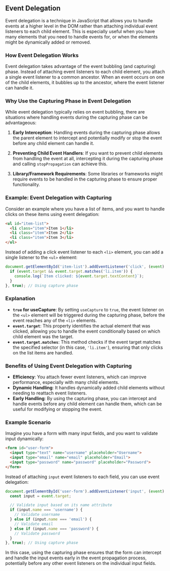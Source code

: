 ## Event Delegation

Event delegation is a technique in JavaScript that allows you to handle events at a higher level in the DOM rather than attaching individual event listeners to each child element. This is especially useful when you have many elements that you need to handle events for, or when the elements might be dynamically added or removed.

### How Event Delegation Works

Event delegation takes advantage of the event bubbling (and capturing) phase. Instead of attaching event listeners to each child element, you attach a single event listener to a common ancestor. When an event occurs on one of the child elements, it bubbles up to the ancestor, where the event listener can handle it.

### Why Use the Capturing Phase in Event Delegation

While event delegation typically relies on event bubbling, there are situations where handling events during the capturing phase can be advantageous:

1. **Early Interception**: Handling events during the capturing phase allows the parent element to intercept and potentially modify or stop the event before any child element can handle it.

2. **Preventing Child Event Handlers**: If you want to prevent child elements from handling the event at all, intercepting it during the capturing phase and calling `stopPropagation` can achieve this.

3. **Library/Framework Requirements**: Some libraries or frameworks might require events to be handled in the capturing phase to ensure proper functionality.

### Example: Event Delegation with Capturing

Consider an example where you have a list of items, and you want to handle clicks on these items using event delegation:

```html
<ul id="item-list">
  <li class="item">Item 1</li>
  <li class="item">Item 2</li>
  <li class="item">Item 3</li>
</ul>
```

Instead of adding a click event listener to each `<li>` element, you can add a single listener to the `<ul>` element:

```javascript
document.getElementById('item-list').addEventListener('click', (event) => {
  if (event.target && event.target.matches('li.item')) {
    console.log(`Item clicked: ${event.target.textContent}`);
  }
}, true); // Using capture phase
```

### Explanation

- **`true` for useCapture**: By setting `useCapture` to `true`, the event listener on the `<ul>` element will be triggered during the capturing phase, before the event reaches any of the `<li>` elements.
- **`event.target`**: This property identifies the actual element that was clicked, allowing you to handle the event conditionally based on which child element was the target.
- **`event.target.matches`**: This method checks if the event target matches the specified selector (in this case, `'li.item'`), ensuring that only clicks on the list items are handled.

### Benefits of Using Event Delegation with Capturing

- **Efficiency**: You attach fewer event listeners, which can improve performance, especially with many child elements.
- **Dynamic Handling**: It handles dynamically added child elements without needing to reattach event listeners.
- **Early Handling**: By using the capturing phase, you can intercept and handle events before any child element can handle them, which can be useful for modifying or stopping the event.

### Example Scenario

Imagine you have a form with many input fields, and you want to validate input dynamically:

```html
<form id="user-form">
  <input type="text" name="username" placeholder="Username">
  <input type="email" name="email" placeholder="Email">
  <input type="password" name="password" placeholder="Password">
</form>
```

Instead of attaching `input` event listeners to each field, you can use event delegation:

```javascript
document.getElementById('user-form').addEventListener('input', (event) => {
  const input = event.target;

  // Validate input based on its name attribute
  if (input.name === 'username') {
    // Validate username
  } else if (input.name === 'email') {
    // Validate email
  } else if (input.name === 'password') {
    // Validate password
  }
}, true); // Using capture phase
```

In this case, using the capturing phase ensures that the form can intercept and handle the input events early in the event propagation process, potentially before any other event listeners on the individual input fields.
